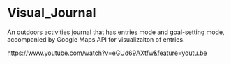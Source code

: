 # Visual_Journal
An outdoors activities journal that has entries mode and goal-setting mode, accompanied by Google Maps API for visualizaiton of entries.

https://www.youtube.com/watch?v=eGUd69AXtfw&feature=youtu.be
